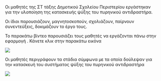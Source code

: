 Οι μαθητές της ΣΤ τάξης Δημοτικού Σχολείου Περιστερίου εργάστηκαν για την υλοποίηση της κατασκευής ψύξης του πυρηνικού αντιδραστήρα.

Οι ίδιοι παρουσιάζουν, μαγνητοσκοπούν, σχολιάζουν, παίρνουν συνεντεύξεις, δοκιμάζουν το έργο τους.

Το παρακάτω βίντεο παρουσιάζει τους μαθητές να εργάζονται πάνω στην εφαρμογή . Κάνετε κλικ στην παρακάτω εικόνα

[![](http://img.youtube.com/vi/51hU4ctajF0/0.jpg)](http://www.youtube.com/watch?v=51hU4ctajF0 "Σύστημα ψύξης πυρηνικού αντιδραστήρα")

Οι μαθητές περιγράφουν τα στάδια σύμφωνα με τα οποία δούλεψαν για την κατασκευή του συστήματος ψύξης του πυρηνικού αντιδραστήρα

[![](http://img.youtube.com/vi/ll8mbezZOoM/0.jpg)](http://www.youtube.com/watch?v=ll8mbezZOoM "Τα στάδια κατασκευής του συστήματος ψύξης πυρηνικού αντιδραστήρα")
